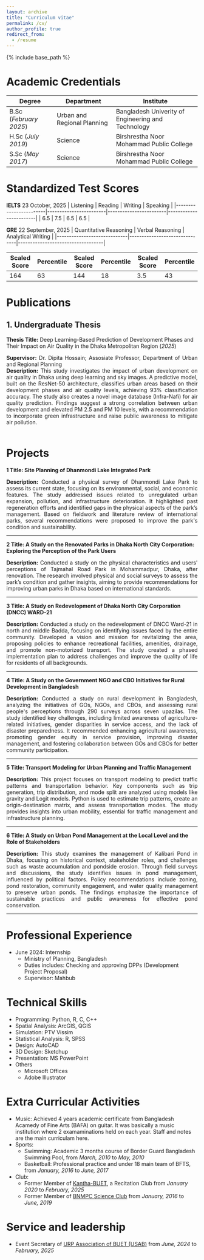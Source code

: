 ```yaml
---
layout: archive
title: "Curriculum vitae"
permalink: /cv/
author_profile: true
redirect_from:
  - /resume
---
```


{% include base_path %}

Academic Credentials
======      		

| Degree                 | Department                                           |  Institute                                         |                                 
| -----------------------| -----------------------------------------------------| ---------------------------------------------------|                              
| B.Sc (_February 2025_) |Urban and Regional Planning                           | Bangladesh Univerity of Engineering and Technology |
| H.Sc (_July 2019_)     | Science                                              | Birshrestha Noor Mohammad Public College           |
| S.Sc (_May 2017_)      | Science                                              | Birshrestha Noor Mohammad Public College           |




Standardized Test Scores
======
**IELTS** 23 October, 2025
| Listening              | Reading                |  Writing               | Speaking               |
|------------------------|------------------------|------------------------|------------------------|
| 6.5                    | 7.5                    | 6.5                    |   6.5                  |

**GRE** 22 September, 2025
| Quantitative Reasoning      | Verbal Reasoning              |  Analytical Writing               |
|-----------------------------|-------------------------------|-----------------------------------|

| Scaled Score | Percentile   | Scaled Score    | Percentile  | Scaled Score     | Percentile     |
|------------- |--------------|-----------------|-------------|------------------|----------------|
| 164          | 63           |144              |   18        |3.5               |43              |

Publications
=======
## 1. Undergraduate Thesis
**Thesis Title:** Deep Learning-Based Prediction of Development Phases and Their Impact on Air Quality in the Dhaka Metropolitan Region (_2025_)   
   <div style="text-align: justify;">
     <b>Supervisor:</b> Dr. Dipita Hossain; Assosiate Professor, Department of Urban and Regional Planning <br>
     <b>Description:</b> This study investigates the impact of urban development on air quality in Dhaka using deep learning and sky images. A predictive model, built on the ResNet-50 architecture, classifies 
     urban areas based on their development phases and air quality levels, achieving 93% classification accuracy. The study also creates a novel image database (Infra-Nafi) for air quality prediction. Findings 
     suggest a strong correlation between urban development and elevated PM 2.5 and PM 10 levels, with a recommendation to incorporate green infrastructure and raise public awareness to mitigate air pollution.
   </div>  
<br>

Projects
=======
**1 Title: Site Planning of Dhanmondi Lake Integrated Park**
   <div style="text-align: justify;">
     <b>Description:</b> Conducted a physical survey of Dhanmondi Lake Park to assess its current state, focusing on its environmental, social, and economic features. The study addressed issues related to
     unregulated urban expansion, pollution, and infrastructure deterioration. It highlighted past regeneration efforts and identified gaps in the physical aspects of the park’s management. Based on fieldwork and
     literature review of international parks, several recommendations were proposed to improve the park's condition and sustainability.
   </div>  
   
------------------------------- 
  
**2 Title: A Study on the Renovated Parks in Dhaka North City Corporation: Exploring the Perception of the Park Users**
   <div style="text-align: justify;">
     <b>Description:</b> Conducted a study on the physical characteristics and users' perceptions of Tajmahal Road Park in Mohammadpur, Dhaka, after renovation. The research involved physical and social surveys        to assess the park’s condition and gather insights, aiming to provide recommendations for improving urban parks in Dhaka based on international standards.
   </div>  

------------------------------- 

**3 Title: A Study on Redevelopment of Dhaka North City Corporation (DNCC) WARD-21**
   <div style="text-align: justify;">
     <b>Description:</b> Conducted a study on the redevelopment of DNCC Ward-21 in north and middle Badda, focusing on identifying issues faced by the entire community. Developed a vision and mission for    
     revitalizing the area, proposing policies to enhance recreational facilities, amenities, drainage, and promote non-motorized transport. The study created a phased implementation plan to address challenges        and improve the quality of life for residents of all backgrounds.
   </div>  
   
------------------------------- 
  
**4 Title: A Study on the Government NGO and CBO Initiatives for Rural Development in Bangladesh**
   <div style="text-align: justify;">
     <b>Description:</b> Conducted a study on rural development in Bangladesh, analyzing the initiatives of GOs, NGOs, and CBOs, and assessing rural people's perceptions through 290 surveys across seven         
     upazilas. The study identified key challenges, including limited awareness of agriculture-related initiatives, gender disparities in service access, and the lack of disaster preparedness. It recommended 
     enhancing agricultural awareness, promoting gender equity in service provision, improving disaster management, and fostering collaboration between GOs and CBOs for better community participation.
   </div> 
   
------------------------------- 

**5 Title: Transport Modeling for Urban Planning and Traffic Management**
   <div style="text-align: justify;">
     <b>Description:</b> This project focuses on transport modeling to predict traffic patterns and transportation behavior. Key components such as trip generation, trip distribution, and mode split are analyzed 
     using models like gravity and Logit models. Python is used to estimate trip patterns, create an origin-destination matrix, and assess transportation modes. The study provides insights into urban mobility, 
     essential for traffic management and infrastructure planning.
   </div> 
   
------------------------------- 

**6 Title: A Study on Urban Pond Management at the Local Level and the Role of Stakeholders**
   <div style="text-align: justify;">
     <b>Description:</b> This study examines the management of Kalibari Pond in Dhaka, focusing on historical context, stakeholder roles, and challenges such as waste accumulation and pondside erosion. Through 
     field surveys and discussions, the study identifies issues in pond management, influenced by political factors. Policy recommendations include zoning, pond restoration, community engagement, and water 
     quality management to preserve urban ponds. The findings emphasize the importance of sustainable practices and public awareness for effective pond conservation.
   </div> 
   
------------------------------- 



Professional Experience
======
* June 2024: Internship
  * Ministry of Planning, Bangladesh
  * Duties includes: Checking and approving DPPs (Development Project Proposal)
  * Supervisor: Mahbub

Technical Skills
======
* Programming: Python, R, C, C++
* Spatial Analysis: ArcGIS, QGIS
* Simulation: PTV Vissim
* Statistical Analysis: R, SPSS
* Design: AutoCAD
* 3D Design: Sketchup
* Presentation: MS PowerPoint
* Others
  * Microsoft Offices
  * Adobe Illustrator

Extra Curricular Activities
======
* Music:  Achieved 4 years academic certificate from Bangladesh Acamedy of Fine Arts (BAFA) on guitar.
    It was basically a music institution where 2 examaminations held on each year. Staff and notes are the
    main curriculam here.
* Sports:
    * Swimming: Academic 3 months course of Border Guard Bangladesh Swimming Pool, from _March, 2010_ to _May, 2010_
    * Basketball: Professional practice and under 18 main team of BFTS, from _January, 2016_ to _June, 2017_
* Club:  
   * Former Member of [Kantha-BUET](https://www.facebook.com/groups/142258032505802), a Recitation Club from _January 2020_ to _February, 2025_
   * Former Member of [BNMPC Science Club](https://www.facebook.com/bnmpc.science.club) from _January, 2016_ to _June, 2019_

Service and leadership
======
* Event Secretary of [URP Association of BUET (USAB)](https://www.facebook.com/groups/43813318108) from _June, 2024_ to _February, 2025_
